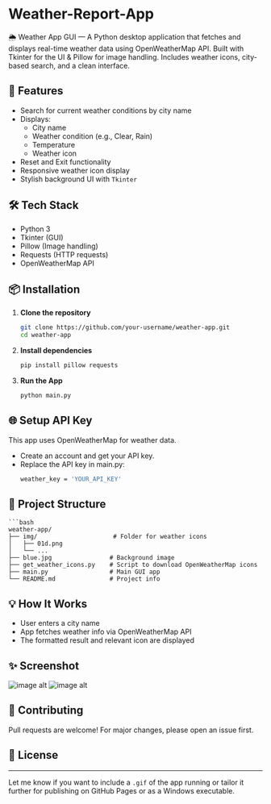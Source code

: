 # Weather-Report-App
🌦️ Weather App GUI — A Python desktop application that fetches and displays real-time weather data using OpenWeatherMap API. Built with Tkinter for the UI &amp; Pillow for image handling. Includes weather icons, city-based search, and a clean interface.


## 🚀 Features

- Search for current weather conditions by city name
- Displays:
  - City name
  - Weather condition (e.g., Clear, Rain)
  - Temperature
  - Weather icon
- Reset and Exit functionality
- Responsive weather icon display
- Stylish background UI with `Tkinter`

## 🛠️ Tech Stack

- Python 3
- Tkinter (GUI)
- Pillow (Image handling)
- Requests (HTTP requests)
- OpenWeatherMap API


## 📦 Installation

1. **Clone the repository**
   ```bash
   git clone https://github.com/your-username/weather-app.git
   cd weather-app
   
2. **Install dependencies**
   ```bash
   pip install pillow requests

3. **Run the App**
   ```bash
   python main.py


## 🌐 Setup API Key

This app uses OpenWeatherMap for weather data.
  - Create an account and get your API key.
  - Replace the API key in main.py:
    ```bash
    weather_key = 'YOUR_API_KEY'


## 📁 Project Structure
    ```bash
    weather-app/
    ├── img/                     # Folder for weather icons
    │   ├── 01d.png
    │   └── ...
    ├── blue.jpg                # Background image
    ├── get_weather_icons.py    # Script to download OpenWeatherMap icons
    ├── main.py                 # Main GUI app
    └── README.md               # Project info


## 💡 How It Works
- User enters a city name
- App fetches weather info via OpenWeatherMap API
- The formatted result and relevant icon are displayed


## ✨ Screenshot
![image alt](https://github.com/rajatbansod/Weather-Report-App/blob/main/Screenshot%202025-04-18%20122719.png)
![image alt](https://github.com/rajatbansod/Weather-Report-App/blob/main/Screenshot%202025-04-18%20122701.png)


## 🤝 Contributing
Pull requests are welcome! For major changes, please open an issue first.


## 📄 License

---

Let me know if you want to include a `.gif` of the app running or tailor it further for publishing on GitHub Pages or as a Windows executable.







